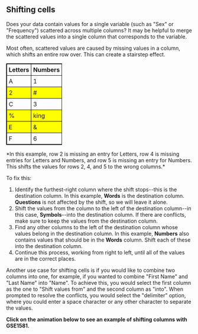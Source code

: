 ## Shifting cells

Does your data contain values for a single variable (such as "Sex" or "Frequency") scattered across multiple columns? It may be helpful to merge the scattered values into a single column that corresponds to the variable.

Most often, scattered values are caused by missing values in a column, which shifts an entire row over. This can create a stairstep effect.

<style>
  table {
    width: 30%
  }
  table, th, td {
    border: 1px solid black;
    border-collapse: collapse;
  }
  th, td {
    padding: 5px;
  }
</style>

<table>
  <tr>
    <th>Letters</th>
    <th>Numbers</th> 
    <th>Symbols</th>
    <th>Words</th>
    <th>Questions</th>
  </tr>
  <tr>
    <td>A</td>
    <td>1</td> 
    <td>@</td>
    <td>frog</td>
    <td>?</td>
  </tr>
  <tr style="background-color:#FFFF00">
    <td>2</td> 
    <td>#</td>
    <td>sack</td>
    <td> </td>
    <td>?</td>
  </tr>
  <tr>
    <td>C</td>
    <td>3</td> 
    <td>$</td>
    <td>drop</td>
    <td>?</td>
  </tr>
  <tr style="background-color:#FFFF00">
    <td>%</td>
    <td>king</td>
    <td> </td>
    <td> </td>
    <td>?</td>
  </tr>
  <tr style="background-color:#FFFF00">
    <td>E</td> 
    <td>&</td>
    <td>call</td>
    <td> </td>
    <td>?</td>
  </tr>
  <tr>
    <td>F</td>
    <td>6</td> 
    <td>+</td>
    <td>wind</td>
    <td>?</td>
  </tr>
</table>
*In this example, row 2 is missing an entry for Letters, row 4 is missing entries for Letters and Numbers, and row 5 is missing an entry for Numbers. This shifts the values for rows 2, 4, and 5 to the wrong columns.*

To fix this:

1. Identify the furthest-right column where the shift stops--this is the destination column. In this example, **Words** is the destination column. **Questions** is not affected by the shift, so we will leave it alone.
2. Shift the values from the column to the left of the destination column--in this case, **Symbols**--into the destination column. If there are conflicts, make sure to keep the values from the destination column.
3. Find any other columns to the left of the destination column whose values belong in the destination column. In this example, **Numbers** also contains values that should be in the **Words** column. Shift each of these into the destination column.
4. Continue this process, working from right to left, until all of the values are in the correct places.

Another use case for shifting cells is if you would like to combine two columns into one, for example, if you wanted to combine "First Name" and "Last Name" into "Name". To achieve this, you would select the first column as the one to "Shift values from" and the second column as "into". When prompted to resolve the conflicts, you would select the "delimiter" option, where you could enter a space character or any other character to separate the values.


**Click on the animation below to see an example of shifting columns with GSE1581.**

